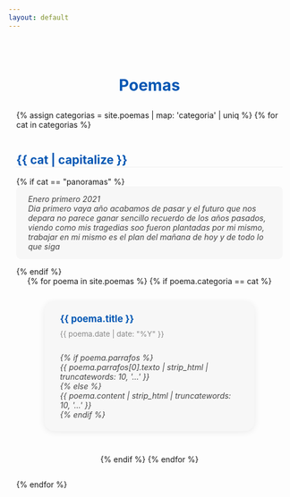 ```yaml
---
layout: default
---
```


<div class="container" style="max-width:900px; margin:auto; padding:2em 1em;">
  <h1 style="color:#0056b3; font-size:2em; text-align:center; margin-bottom:1em;">Poemas</h1>
  {% assign categorias = site.poemas | map: 'categoria' | uniq %}
  {% for cat in categorias %}
    <h2 style="margin-top:2em; color:#0056b3; border-bottom:1px solid #eee;">{{ cat | capitalize }}</h2>
    {% if cat == "panoramas" %}
      <div style="background:#f7f7f7; padding:1em 1.5em; margin-bottom:1em; font-style:italic; color:#444; border-radius:8px;">
        Enero primero 2021<br>
        Dia primero vaya año acabamos de pasar y el futuro que nos depara no parece ganar sencillo recuerdo de los años pasados, viendo como mis tragedias soo fueron plantadas por mi mismo, trabajar en mi mismo es el plan del mañana de hoy y de todo lo que siga
      </div>
    {% endif %}
    <div class="poemas-list" style="display:flex; flex-wrap:wrap; gap:2em; justify-content:center; margin-bottom:2em;">
      {% for poema in site.poemas %}
        {% if poema.categoria == cat %}
          <div class="poema-card" style="background:#f7f7f7; border-radius:18px; box-shadow:0 2px 12px rgba(0,0,0,0.08); padding:1.5em 2em; max-width:320px; min-width:220px; margin-bottom:1em; display:flex; flex-direction:column; align-items:flex-start;">
            <a href="{{ site.baseurl }}{{ poema.url }}" style="font-size:1.2em; font-weight:bold; color:#0056b3; text-decoration:none; margin-bottom:0.5em;">{{ poema.title }}</a>
            <span style="color:#888; font-size:0.95em; margin-bottom:0.7em;">{{ poema.date | date: "%Y" }}</span>
            <span style="color:#444; font-size:1em; font-style:italic; white-space:pre-line;">
              {% if poema.parrafos %}
                {{ poema.parrafos[0].texto | strip_html | truncatewords: 10, '...' }}
              {% else %}
                {{ poema.content | strip_html | truncatewords: 10, '...' }}
              {% endif %}
            </span>
          </div>
        {% endif %}
      {% endfor %}
    </div>
  {% endfor %}
</div>
<style>
.poemas-list { display:flex; flex-wrap:wrap; gap:2em; justify-content:center; }
.poema-card { background:#f7f7f7; border-radius:18px; box-shadow:0 2px 12px rgba(0,0,0,0.08); padding:1.5em 2em; max-width:320px; min-width:220px; margin-bottom:1em; display:flex; flex-direction:column; align-items:flex-start; }
@media (max-width: 700px) {
  .poemas-list { flex-direction:column; gap:1em; align-items:center; }
  .poema-card { max-width:98vw; min-width:0; width:100%; }
}
</style>
